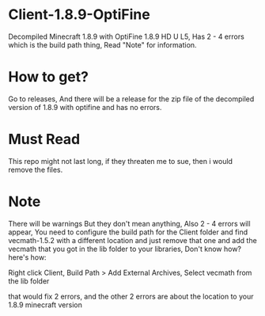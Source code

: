 # Client-1.8.9-OptiFine
Decompiled Minecraft 1.8.9 with OptiFine 1.8.9 HD U L5, Has 2 - 4 errors which is the build path thing, Read "Note" for information.

# How to get?
Go to releases, And there will be a release for the zip file of the decompiled version of 1.8.9 with optifine and has no errors.

# Must Read
This repo might not last long, if they threaten me to sue, then i would remove the files.

# Note
There will be warnings But they don't mean anything, Also 2 - 4 errors will appear, You need to configure the build path for the Client folder and find vecmath-1.5.2 with a different location and just remove that one and add the vecmath that you got in the lib folder to your libraries, Don't know how? here's how:

Right click Client, Build Path > Add External Archives, Select vecmath from the lib folder

that would fix 2 errors, and the other 2 errors are about the location to your 1.8.9 minecraft version
